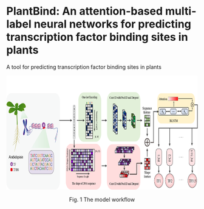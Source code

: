 # PlantBind: An attention-based multi-label neural networks for predicting transcription factor binding sites in plants
A tool for predicting transcription factor binding sites in plants

<p align="center">
<img src="https://github.com/wenkaiyan-kevin/PlantBind/blob/main/images/flow_chart.png" width = "600" height = "300" >
</p>  
<p align="center">Fig. 1 The model workflow</p>  


